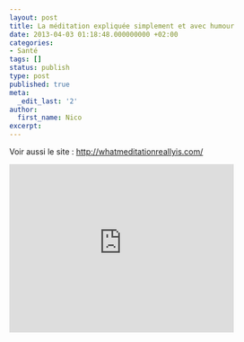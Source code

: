 ```yaml
---
layout: post
title: La méditation expliquée simplement et avec humour
date: 2013-04-03 01:18:48.000000000 +02:00
categories:
- Santé
tags: []
status: publish
type: post
published: true
meta:
  _edit_last: '2'
author:
  first_name: Nico
excerpt:
---
```

<p>Voir aussi le site : <a href="http://whatmeditationreallyis.com/">http://whatmeditationreallyis.com/</a></p>
<p><iframe src="http://player.vimeo.com/video/43451623" height="300" width="400" allowfullscreen="" frameborder="0"></iframe></p>

